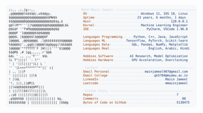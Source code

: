 <picture>
  <source srcset="https://raw.githubusercontent.com/mmazinjameel/mmazinjameel/main/dark_mode.svg?v=1746512106" media="(prefers-color-scheme: dark)">
  <img src="https://raw.githubusercontent.com/mmazinjameel/mmazinjameel/main/light_mode.svg?v=1746512106">
</picture>
